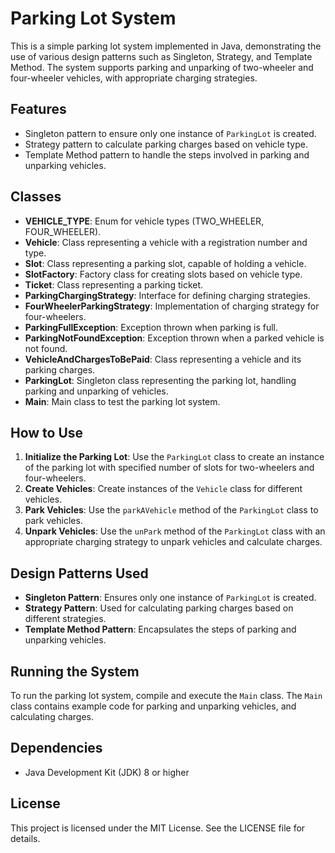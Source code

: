 # Parking Lot System

This is a simple parking lot system implemented in Java, demonstrating the use of various design patterns such as Singleton, Strategy, and Template Method. The system supports parking and unparking of two-wheeler and four-wheeler vehicles, with appropriate charging strategies.

## Features

- Singleton pattern to ensure only one instance of `ParkingLot` is created.
- Strategy pattern to calculate parking charges based on vehicle type.
- Template Method pattern to handle the steps involved in parking and unparking vehicles.

## Classes

- **VEHICLE_TYPE**: Enum for vehicle types (TWO_WHEELER, FOUR_WHEELER).
- **Vehicle**: Class representing a vehicle with a registration number and type.
- **Slot**: Class representing a parking slot, capable of holding a vehicle.
- **SlotFactory**: Factory class for creating slots based on vehicle type.
- **Ticket**: Class representing a parking ticket.
- **ParkingChargingStrategy**: Interface for defining charging strategies.
- **FourWheelerParkingStrategy**: Implementation of charging strategy for four-wheelers.
- **ParkingFullException**: Exception thrown when parking is full.
- **ParkingNotFoundException**: Exception thrown when a parked vehicle is not found.
- **VehicleAndChargesToBePaid**: Class representing a vehicle and its parking charges.
- **ParkingLot**: Singleton class representing the parking lot, handling parking and unparking of vehicles.
- **Main**: Main class to test the parking lot system.

## How to Use

1. **Initialize the Parking Lot**: Use the `ParkingLot` class to create an instance of the parking lot with specified number of slots for two-wheelers and four-wheelers.
2. **Create Vehicles**: Create instances of the `Vehicle` class for different vehicles.
3. **Park Vehicles**: Use the `parkAVehicle` method of the `ParkingLot` class to park vehicles.
4. **Unpark Vehicles**: Use the `unPark` method of the `ParkingLot` class with an appropriate charging strategy to unpark vehicles and calculate charges.

## Design Patterns Used

- **Singleton Pattern**: Ensures only one instance of `ParkingLot` is created.
- **Strategy Pattern**: Used for calculating parking charges based on different strategies.
- **Template Method Pattern**: Encapsulates the steps of parking and unparking vehicles.

## Running the System

To run the parking lot system, compile and execute the `Main` class. The `Main` class contains example code for parking and unparking vehicles, and calculating charges.

## Dependencies

- Java Development Kit (JDK) 8 or higher

## License

This project is licensed under the MIT License. See the LICENSE file for details.

